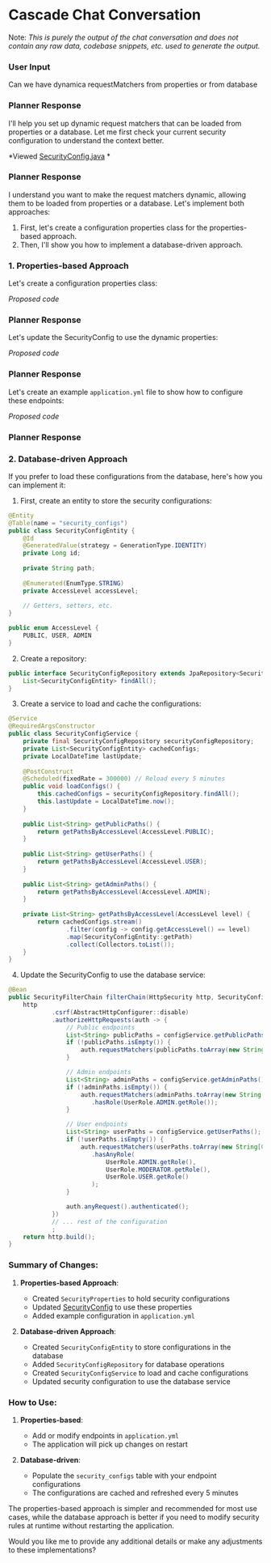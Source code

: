 # Cascade Chat Conversation

  Note: _This is purely the output of the chat conversation and does not contain any raw data, codebase snippets, etc. used to generate the output._

  ### User Input

Can we have dynamica requestMatchers from properties or from database

### Planner Response

I'll help you set up dynamic request matchers that can be loaded from properties or a database. Let me first check your current security configuration to understand the context better.


*Viewed [SecurityConfig.java](file:///home/yash/Yash_Stuffs/Yash_Learnings/Oath-Applicatoin/src/main/java/com/sievex/configs/SecurityConfig.java) *

### Planner Response

I understand you want to make the request matchers dynamic, allowing them to be loaded from properties or a database. Let's implement both approaches:

1. First, let's create a configuration properties class for the properties-based approach.
2. Then, I'll show you how to implement a database-driven approach.

### 1. Properties-based Approach

Let's create a configuration properties class:


*Proposed code*

### Planner Response

Let's update the SecurityConfig to use the dynamic properties:


*Proposed code*

### Planner Response

Let's create an example `application.yml` file to show how to configure these endpoints:


*Proposed code*

### Planner Response

### 2. Database-driven Approach

If you prefer to load these configurations from the database, here's how you can implement it:

1. First, create an entity to store the security configurations:

```java
@Entity
@Table(name = "security_configs")
public class SecurityConfigEntity {
    @Id
    @GeneratedValue(strategy = GenerationType.IDENTITY)
    private Long id;
    
    private String path;
    
    @Enumerated(EnumType.STRING)
    private AccessLevel accessLevel;
    
    // Getters, setters, etc.
}

public enum AccessLevel {
    PUBLIC, USER, ADMIN
}
```

2. Create a repository:

```java
public interface SecurityConfigRepository extends JpaRepository<SecurityConfigEntity, Long> {
    List<SecurityConfigEntity> findAll();
}
```

3. Create a service to load and cache the configurations:

```java
@Service
@RequiredArgsConstructor
public class SecurityConfigService {
    private final SecurityConfigRepository securityConfigRepository;
    private List<SecurityConfigEntity> cachedConfigs;
    private LocalDateTime lastUpdate;
    
    @PostConstruct
    @Scheduled(fixedRate = 300000) // Reload every 5 minutes
    public void loadConfigs() {
        this.cachedConfigs = securityConfigRepository.findAll();
        this.lastUpdate = LocalDateTime.now();
    }
    
    public List<String> getPublicPaths() {
        return getPathsByAccessLevel(AccessLevel.PUBLIC);
    }
    
    public List<String> getUserPaths() {
        return getPathsByAccessLevel(AccessLevel.USER);
    }
    
    public List<String> getAdminPaths() {
        return getPathsByAccessLevel(AccessLevel.ADMIN);
    }
    
    private List<String> getPathsByAccessLevel(AccessLevel level) {
        return cachedConfigs.stream()
                .filter(config -> config.getAccessLevel() == level)
                .map(SecurityConfigEntity::getPath)
                .collect(Collectors.toList());
    }
}
```

4. Update the SecurityConfig to use the database service:

```java
@Bean
public SecurityFilterChain filterChain(HttpSecurity http, SecurityConfigService configService) throws Exception {
    http
            .csrf(AbstractHttpConfigurer::disable)
            .authorizeHttpRequests(auth -> {
                // Public endpoints
                List<String> publicPaths = configService.getPublicPaths();
                if (!publicPaths.isEmpty()) {
                    auth.requestMatchers(publicPaths.toArray(new String[0])).permitAll();
                }

                // Admin endpoints
                List<String> adminPaths = configService.getAdminPaths();
                if (!adminPaths.isEmpty()) {
                    auth.requestMatchers(adminPaths.toArray(new String[0]))
                       .hasRole(UserRole.ADMIN.getRole());
                }

                // User endpoints
                List<String> userPaths = configService.getUserPaths();
                if (!userPaths.isEmpty()) {
                    auth.requestMatchers(userPaths.toArray(new String[0]))
                       .hasAnyRole(
                           UserRole.ADMIN.getRole(),
                           UserRole.MODERATOR.getRole(),
                           UserRole.USER.getRole()
                       );
                }

                auth.anyRequest().authenticated();
            })
            // ... rest of the configuration
            ;
    return http.build();
}
```

### Summary of Changes:

1. **Properties-based Approach**:
   - Created `SecurityProperties` to hold security configurations
   - Updated [SecurityConfig](cci:2://file:///home/yash/Yash_Stuffs/Yash_Learnings/Oath-Applicatoin/src/main/java/com/sievex/configs/SecurityConfig.java:16:0-50:1) to use these properties
   - Added example configuration in `application.yml`

2. **Database-driven Approach**:
   - Created `SecurityConfigEntity` to store configurations in the database
   - Added `SecurityConfigRepository` for database operations
   - Created `SecurityConfigService` to load and cache configurations
   - Updated security configuration to use the database service

### How to Use:

1. **Properties-based**:
   - Add or modify endpoints in `application.yml`
   - The application will pick up changes on restart

2. **Database-driven**:
   - Populate the `security_configs` table with your endpoint configurations
   - The configurations are cached and refreshed every 5 minutes

The properties-based approach is simpler and recommended for most use cases, while the database approach is better if you need to modify security rules at runtime without restarting the application.

Would you like me to provide any additional details or make any adjustments to these implementations?